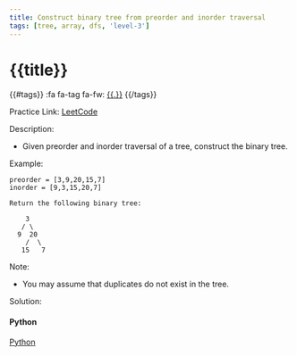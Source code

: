 ```yaml
---
title: Construct binary tree from preorder and inorder traversal
tags: [tree, array, dfs, 'level-3']
---
```


# {{title}}

{{#tags}}
:fa fa-tag fa-fw: [{{.}}]({{tagspath}}/{{.}})
{{/tags}}

Practice Link: [LeetCode](https://leetcode.com/problems/construct-binary-tree-from-preorder-and-inorder-traversal/)

Description:

- Given preorder and inorder traversal of a tree, construct the binary tree.

Example:

```text
preorder = [3,9,20,15,7]
inorder = [9,3,15,20,7]

Return the following binary tree:

    3
   / \
  9  20
    /  \
   15   7
```

Note:

- You may assume that duplicates do not exist in the tree.

Solution:

<!-- tabs:start -->
#### **Python**

[Python](../pycode/tree/construct-binary-tree-from-preorder-and-inorder-traversal.py ':include :type=code')
<!-- tabs:end -->

